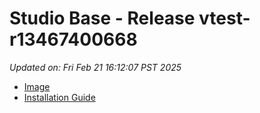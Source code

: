 # Studio Base - Release vtest-r13467400668
_Updated on: Fri Feb 21 16:12:07 PST 2025_

- [Image](https://github.com/vertigis/studio-base/pkgs/container/studio%2fbase/360614941?tag=vtest-r13467400668)
- [Installation
  Guide](https://github.com/vertigis/studio-base/tree/vtest-r13467400668)
